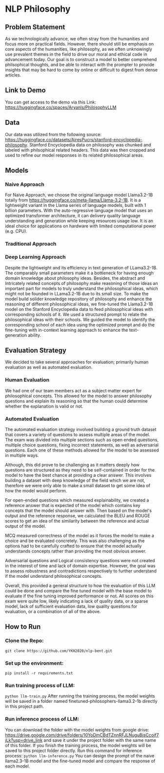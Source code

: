 # NLP Philosophy

## Problem Statement
As we technologically advance, we often stray from the humanities and focus more on practical fields. However, there should still be emphasis on core aspects of the humanities, like philosophy, as we often unknowingly use prevalent themes in the field to drive our moral and ethical code in advancement today. Our goal is to construct a model to better comprehend philsophical thoughts, and be able to interact with the prompter to provide insights that may be hard to come by online or difficult to digest from dense articles.

## Link to Demo
You can get access to the demo via this Link: https://huggingface.co/spaces/Aryanls/PhilosophyLLM
## Data
Our data was utilized from the following source: https://huggingface.co/datasets/AiresPucrs/stanford-encyclopedia-philosophy. Stanford Encyclopedia data on philosophy was chunked and labeled with philsophical related headers. This data was then cropped and used to refine our model responses in its related philosophical areas.

## Models

### Naive Approach
For Naive Approach, we choose the original language model Llama3.2-1B totally from https://huggingface.co/meta-llama/Llama-3.2-1B. It is a lightweight variant in the Llama series of language models, built with 1 billion parameters. With the auto-regressive language model that uses an optimized transformer architecture, it can delivery quality language understanding and generation while keeping resources usage low. It is an ideal choice for applications on hardware with limited computational power (e.g. CPU). 

### Traditional Approach

### Deep Learning Approach
Despite the lightweight and its efficiency in text generation of LLama3.2-1B. The comparably small parameters make it a bottleneck for having enough domain knowledge about philosophy ideas. Besides, the abstract and Intricately related
concepts of philosophy make reasoning of those ideas an important part for models to truly understand the philosophical ideas, which might not be founded in LLama3.2-1B due to its small size. To make the model build solider knowledge repository of philosophy and enhance the reasoning of different philosophical ideas, we fine-tuned the Llama3.2-1B model on the Stanford Encyclopedia data to feed philosophical ideas with corresponding schools of it. We used a structured prompt to relate the philosophical ideas with their schools. We guided the model to identify the corresponding school of each idea using the optimized prompt and do the fine-tuning with in-context learning approach to enhance the text-generation ability. 

## Evaluation Strategy
We decided to take several approaches for evaluation; primarily human evaluation as well as automated evaluation.

### Human Evaluation
We had one of our team members act as a subject matter expert for philosophical concepts. This allowed for the model to answer philosophy questions and explain its reasoning so that the human could determine whether the explanation is valid or not.

### Automated Evaluation
The automated evaluation strategy involved building a ground truth dataset that covers a variety of questions to assess multiple areas of the model. The exam was divided into multiple sections such as open ended questions, multiple choice questions, fixing incorrect statements, as well as adversarial questions. Each one of these methods allowed for the model to be assessed in multiple ways.

Although, this did prove to be challenging as it matters deeply how questions are structured as they need to be self-contained in order for the model to have the best chance at providing a clear answer. This involves building a dataset with deep knowledge of the field which we are not, therefore we were only able to make a small dataset to get some idea of how the model would perform.

For open-ended questions which measured explainability, we created a reference answer that is expected of the model which contains key concepts that the model should answer with. Then based on the model's output and the reference response, we calculated the BLEU and ROUGE scores to get an idea of the similarity between the reference and actual output of the model.

MCQ measured correctness of the model as it forces the model to make a choice and be evaluated concretely. This was also challenging as the options had to be carefully crafted to ensure that the model actually understands concepts rather than providing the most obvious answer.

Adversarial questions and Logical consistency questions were not created in the interest of time and lack of domain expertise. However, the goal was to assess robustness and contradictions respectively to further understand if the model understand philosophical concepts.

Overall, this provided a general structure to how the evaluation of this LLM could be done and compare the fine tuned model with the base model to evaluate if the fine tuning improved performance or not. All scores on this exam were quite low, likely indicating a lack of quality data, or a sparse model, lack of sufficient evaluation data, low quality questions for evaluation, or a combination of all of the above.

## How to Run
### Clone the Repo:
```git clone https://github.com/YKH2020/nlp-bent.git```
### Set up the environment:
```pip install -r requirements.txt```
### Run training process of LLM:
```python llm-train.py```
After running the training process, the model weights will be saved in a folder named finetuned-philosophers-llama3.2-1b directly in this project path.
### Run inference process of LLM:
You can download the folder with the model weights from google drive:
https://drive.google.com/drive/folders/10YoDmCBdTZnnRFJLNuguBjsCcojf7jLk?usp=drive_link
and save it under the project folder with the same name of this folder.
If you finish the training process, the model weights will be saved to this project folder directly. 
Run this command for inference process:
```python llm-inference.py```
You can design the prompt of the naive llama2.3-1B model and the fine-tuned model and compare the response of each model. 
